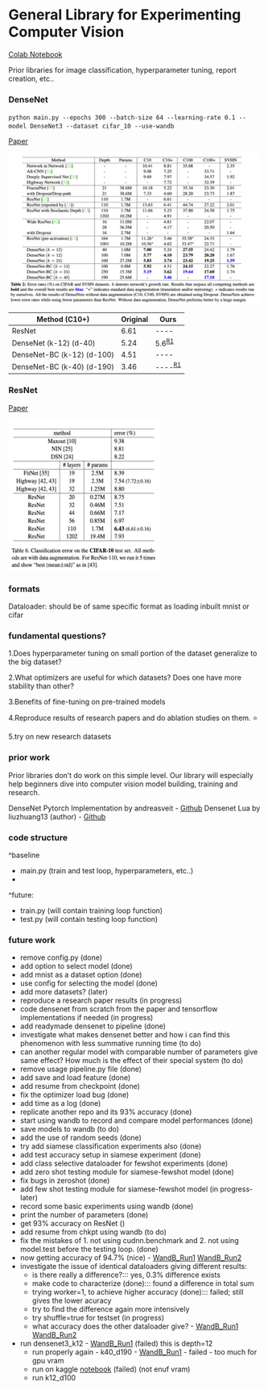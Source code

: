 # General Library for Experimenting Computer Vision

[Colab Notebook](https://colab.research.google.com/drive/1w5uEuyaX11vndVqPy5miFg8FOT892Ju1#scrollTo=YP1RRHgp1JO7)

Prior libraries for image classification, hyperparameter tuning, report creation, etc..

### DenseNet

`python main.py --epochs 300 --batch-size 64 --learning-rate 0.1 --model DenseNet3 --dataset cifar_10 --use-wandb`

[Paper](https://arxiv.org/pdf/1608.06993.pdf)

<img src="experiments/densenet_results.png" width="500" height="300">

| Method (C10+)| Original | Ours |
| ------ | -------- | ---- |
| ResNet | 6.61 | ---- |
| DenseNet (k-12) (d-40) | 5.24 | 5.6<sup>[R1](https://wandb.ai/joeljosephjin/torch-cnn/runs/8rw76l3r)</sup> |
| DenseNet-BC (k-12) (d-100) | 4.51 | ---- |
| DenseNet-BC (k-40) (d-190) | 3.46 | ----<sup>[R1](https://wandb.ai/joeljosephjin/torch-cnn/runs/dfmeizib)</sup> |

### ResNet

[Paper](https://arxiv.org/pdf/1512.03385.pdf)

<img src="experiments/resnet_results_c10.png" width="300" height="300">



### formats

Dataloader: should be of same specific format as loading inbuilt mnist or cifar

### fundamental questions?

1.Does hyperparameter tuning on small portion of the dataset generalize to the big dataset?

2.What optimizers are useful for which datasets? Does one have more stability than other?

3.Benefits of fine-tuning on pre-trained models

4.Reproduce results of research papers and do ablation studies on them. :star:

5.try on new research datasets

### prior work

Prior libraries don’t do work on this simple level. Our library will especially help beginners dive into computer vision model building, training and research.

DenseNet Pytorch Implementation by andreasveit - [Github](https://github.com/andreasveit/densenet-pytorch)
Densenet Lua by liuzhuang13 (author) - [Github](https://github.com/liuzhuang13/DenseNet)

### code structure

^baseline
- main.py (train and test loop, hyperparameters, etc..)
- 

^future:
- train.py (will contain training loop function)
- test.py (will contain testing loop function)

### future work

- remove config.py (done)
- add option to select model (done)
- add mnist as a dataset option (done)
- use config for selecting the model (done)
- add more datasets? (later)
- reproduce a research paper results (in progress)
- code densenet from scratch from the paper and tensorflow implementations if needed (in progress)
- add readymade densenet to pipeline (done)
- investigate what makes densenet better and how i can find this phenomenon with less summative running time (to do)
- can another regular model with comparable number of parameters give same effect? How much is the effect of their special system (to do)
- remove usage pipeline.py file (done)
- add save and load feature (done)
- add resume from checkpoint (done)
- fix the optimizer load bug (done)
- add time as a log (done)
- replicate another repo and its 93% accuracy (done)
- start using wandb to record and compare model performances (done)
- save models to wandb (to do)
- add the use of random seeds (done)
- try add siamese classification experiments also (done)
- add test accuracy setup in siamese experiment (done)
- add class selective dataloader for fewshot experiments (done)
- add zero shot testing module for siamese-fewshot model (done)
- fix bugs in zeroshot (done)
- add few shot testing module for siamese-fewshot model (in progress-later)
- record some basic experiments using wandb (done)
- print the number of parameters (done)
- get 93% accuracy on ResNet ()
- add resume from chkpt using wandb (to do)
- fix the mistakes of 1. not using cudnn.benchmark and 2. not using model.test before the testing loop. (done)
- now getting accuracy of 94.7% (nice) - [WandB_Run1](https://wandb.ai/joeljosephjin/torch-cnn/runs/9nvzj94w) [WandB_Run2](https://wandb.ai/joeljosephjin/torch-cnn/runs/8rw76l3r)
- investigate the issue of identical dataloaders giving different results:
    - is there really a difference?::: yes, 0.3% difference exists
    - make code to characterize (done)::: found a difference in total sum
    - trying worker=1, to achieve higher accuracy (done)::: failed; still gives the lower acuracy
    - try to find the difference again more intensively
    - try shuffle=true for testset (in progress)
    - what accuracy does the other dataloader give? - [WandB_Run1](https://wandb.ai/joeljosephjin/torch-cnn/runs/bgudxnzh) [WandB_Run2](https://wandb.ai/joeljosephjin/torch-cnn/runs/hey8gslx)
- run densenet3_k12 - [WandB_Run1](https://wandb.ai/joeljosephjin/torch-cnn/runs/vwk58r4j) (failed) this is depth=12
    - run properly again - k40_d190 - [WandB_Run1](https://wandb.ai/joeljosephjin/torch-cnn/runs/dfmeizib) - failed - too much for gpu vram
    - run on kaggle [notebook](https://www.kaggle.com/joeljosephjin/run-torch-playground/edit) (failed) (not enuf vram)
    - run k12_d100







